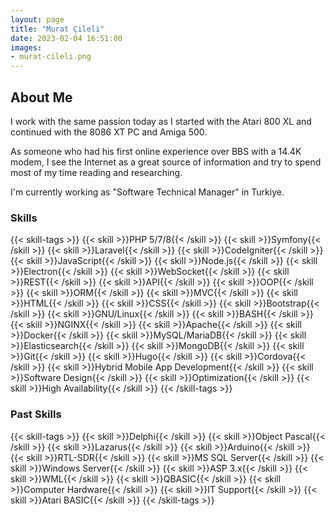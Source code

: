 ```yaml
---
layout: page
title: "Murat Çileli"
date: 2023-02-04 16:51:00
images:
- murat-cileli.png
---
```


## About Me

I work with the same passion today as I started with the Atari
800 XL and continued with the 8086 XT PC and Amiga 500.

As someone who had his first online experience over BBS with a 14.4K modem, I see the Internet as a great
source of information and try to spend most of my time reading and researching.

I'm currently working as "Software Technical Manager" in Turkiye.

### Skills

{{< skill-tags >}}
    {{< skill >}}PHP 5/7/8{{< /skill >}}
    {{< skill >}}Symfony{{< /skill >}}
    {{< skill >}}Laravel{{< /skill >}}
    {{< skill >}}CodeIgniter{{< /skill >}}
    {{< skill >}}JavaScript{{< /skill >}}
    {{< skill >}}Node.js{{< /skill >}}
    {{< skill >}}Electron{{< /skill >}}
    {{< skill >}}WebSocket{{< /skill >}}
    {{< skill >}}REST{{< /skill >}}
    {{< skill >}}API{{< /skill >}}
    {{< skill >}}OOP{{< /skill >}}
    {{< skill >}}ORM{{< /skill >}}
    {{< skill >}}MVC{{< /skill >}}
    {{< skill >}}HTML{{< /skill >}}
    {{< skill >}}CSS{{< /skill >}}
    {{< skill >}}Bootstrap{{< /skill >}}
    {{< skill >}}GNU/Linux{{< /skill >}}
    {{< skill >}}BASH{{< /skill >}}
    {{< skill >}}NGINX{{< /skill >}}
    {{< skill >}}Apache{{< /skill >}}
    {{< skill >}}Docker{{< /skill >}}
    {{< skill >}}MySQL/MariaDB{{< /skill >}}
    {{< skill >}}Elasticsearch{{< /skill >}}
    {{< skill >}}MongoDB{{< /skill >}}
    {{< skill >}}Git{{< /skill >}}
    {{< skill >}}Hugo{{< /skill >}}
    {{< skill >}}Cordova{{< /skill >}}
    {{< skill >}}Hybrid Mobile App Development{{< /skill >}}
    {{< skill >}}Software Design{{< /skill >}}
    {{< skill >}}Optimization{{< /skill >}}
    {{< skill >}}High Availability{{< /skill >}}
{{< /skill-tags >}}

### Past Skills

{{< skill-tags >}}
    {{< skill >}}Delphi{{< /skill >}}
    {{< skill >}}Object Pascal{{< /skill >}}
    {{< skill >}}Lazarus{{< /skill >}}
    {{< skill >}}Arduino{{< /skill >}}
    {{< skill >}}RTL-SDR{{< /skill >}}
    {{< skill >}}MS SQL Server{{< /skill >}}
    {{< skill >}}Windows Server{{< /skill >}}
    {{< skill >}}ASP 3.x{{< /skill >}}
    {{< skill >}}WML{{< /skill >}}
    {{< skill >}}QBASIC{{< /skill >}}
    {{< skill >}}Computer Hardware{{< /skill >}}
    {{< skill >}}IT Support{{< /skill >}}
    {{< skill >}}Atari BASIC{{< /skill >}}
{{< /skill-tags >}}
